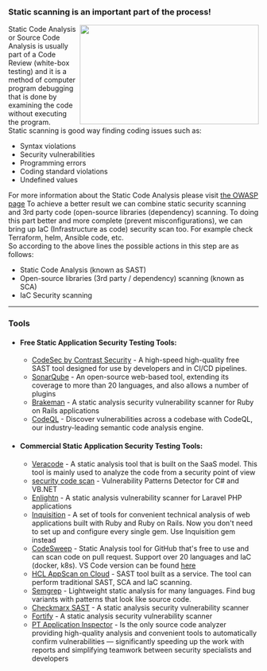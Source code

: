 ### Static scanning is an important part of the process!
<img align="right" width="360" height="200" src="/documents/assets/images/Static scanning.png">
Static Code Analysis or Source Code Analysis is usually part of a Code Review (white-box testing) and it is a method of computer program debugging that is done by examining the code without executing the program.</br>
Static scanning is good way finding coding issues such as:

+ Syntax violations
+ Security vulnerabilities
+ Programming errors
+ Coding standard violations
+ Undefined values

For more information about the Static Code Analysis please visit [the OWASP page](https://owasp.org/www-community/controls/Static_Code_Analysis)
To achieve a better result we can combine static security scanning and 3rd party code (open-source libraries (dependency) scanning.
To doing this part better and more complete (prevent misconfigurations), we can bring up IaC (Infrastructure as code) security scan too. For example check Terraform, helm, Ansible code, etc.  
So according to the above lines the possible actions in this step are as follows:
+ Static Code Analysis (known as SAST)
+ Open-source libraries (3rd party / dependency) scanning (known as SCA)
+ IaC Security scanning

---
### Tools
- #### Free Static Application Security Testing Tools:
  + [CodeSec by Contrast Security](https://www.contrastsecurity.com/developer) - A high-speed high-quality free SAST tool designed for use by developers and in CI/CD pipelines.
  + [SonarQube](https://www.sonarqube.org) - An open-source web-based tool, extending its coverage to more than 20 languages, and also allows a number of plugins
  + [Brakeman](https://github.com/presidentbeef/brakeman) - A static analysis security vulnerability scanner for Ruby on Rails applications
  + [CodeQL](https://github.com/github/codeql) - Discover vulnerabilities across a codebase with CodeQL, our industry-leading semantic code analysis engine.

- #### Commercial Static Application Security Testing Tools:
  + [Veracode](https://www.veracode.com/security/static-analysis-tool) - A static analysis tool that is built on the SaaS model. This tool is mainly used to analyze the code from a security point of view
  + [security code scan](https://github.com/security-code-scan/security-code-scan) - Vulnerability Patterns Detector for C# and VB.NET
  + [Enlightn](https://github.com/enlightn/enlightn) - A static analysis vulnerability scanner for Laravel PHP applications
  + [Inquisition](https://github.com/rubygarage/inquisition) - A set of tools for convenient technical analysis of web applications built with Ruby and Ruby on Rails. Now you don't need to set up and configure every single gem. Use Inquisition gem instead
  + [CodeSweep](https://hclsw.co/codesweepgithub) - Static Analysis tool for GitHub that's free to use and can scan code on pull request. Support over 20 languages and IaC (docker, k8s). VS Code version can be found [here]( https://hclsw.co/codesweep)
  + [HCL AppScan on Cloud](https://cloud.appscan.com ) - SAST tool built as a service. The tool can perform traditional SAST, SCA and IaC scanning.
  + [Semgrep](https://semgrep.dev) - Lightweight static analysis for many languages. Find bug variants with patterns that look like source code.
  + [Checkmarx SAST](https://checkmarx.com) - A static analysis security vulnerability scanner
  + [Fortify](https://www.microfocus.com/en-us/cyberres/application-security/static-code-analyzer) - A static analysis security vulnerability scanner
  + [PT Application Inspector](https://www.ptsecurity.com/ww-en/products/ai/) - Is the only source code analyzer providing high-quality analysis and convenient tools to automatically confirm vulnerabilities — significantly speeding up the work with reports and simplifying teamwork between security specialists and developers


